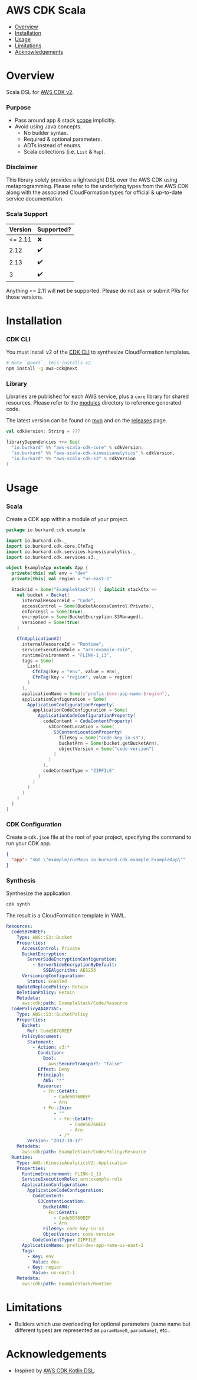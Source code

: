 # AWS CDK Scala

- [Overview](#overview)
- [Installation](#installation)
- [Usage](#usage)
- [Limitations](#limitations)
- [Acknowledgements](#acknowledgements)

# Overview

Scala DSL for [AWS CDK v2](https://docs.aws.amazon.com/cdk/latest/guide/work-with-cdk-v2.html).

### Purpose

- Pass around app & stack [scope](https://docs.aws.amazon.com/cdk/latest/guide/constructs.html) implicitly.
- Avoid using Java concepts.
  * No builder syntax.
  * Required & optional parameters.
  * ADTs instead of enums.
  * Scala collections (i.e. `List` & `Map`).

### Disclaimer

This library solely provides a lightweight DSL over the AWS CDK using metaprogramming.
Please refer to the underlying types from the AWS CDK along with the associated CloudFormation types
for official & up-to-date service documentation.

### Scala Support

| Version | Supported? |
| --- | --- |
| <= 2.11 | ❌ |
| 2.12 | ✔️|
| 2.13 | ✔️|
| 3 | ✔️|

Anything <= 2.11 will **not** be supported. Please do not ask or submit PRs for those versions.

# Installation

### CDK CLI

You must install v2 of the [CDK CLI](https://docs.aws.amazon.com/cdk/latest/guide/cli.html)
to synthesize CloudFormation templates.

```bash
# Note `@next`, this installs v2.
npm install -g aws-cdk@next
```

### Library

Libraries are published for each AWS service, plus a `core` library for shared resources.
Please refer to the [modules](./modules) directory to reference generated code.

The latest version can be found on [mvn](https://mvnrepository.com/artifact/io.burkard/aws-cdk-scala-core)
and on the [releases](https://github.com/NickBurkard/aws-cdk-scala/releases) page.

```scala
val cdkVersion: String = ???

libraryDependencies ++= Seq(
  "io.burkard" %% "aws-scala-cdk-core" % cdkVersion,
  "io.burkard" %% "aws-scala-cdk-kinesisanalytics" % cdkVersion,
  "io.burkard" %% "aws-scala-cdk-s3" % cdkVersion
)
```

# Usage

### Scala

Create a CDK app within a module of your project.

```scala
package io.burkard.cdk.example

import io.burkard.cdk._
import io.burkard.cdk.core.CfnTag
import io.burkard.cdk.services.kinesisanalytics._
import io.burkard.cdk.services.s3._

object ExampleApp extends App {
  private[this] val env = "dev"
  private[this] val region = "us-east-1"

  Stack(id = Some("ExampleStack")) { implicit stackCtx =>
    val bucket = Bucket(
      internalResourceId = "Code",
      accessControl = Some(BucketAccessControl.Private),
      enforceSsl = Some(true),
      encryption = Some(BucketEncryption.S3Managed),
      versioned = Some(true)
    )

    CfnApplicationV2(
      internalResourceId = "Runtime",
      serviceExecutionRole = "arn:example-role",
      runtimeEnvironment = "FLINK-1_13",
      tags = Some(
        List(
          CfnTag(key = "env", value = env),
          CfnTag(key = "region", value = region)
        )
      ),
      applicationName = Some(s"prefix-$env-app-name-$region"),
      applicationConfiguration = Some(
        ApplicationConfigurationProperty(
          applicationCodeConfiguration = Some(
            ApplicationCodeConfigurationProperty(
              codeContent = CodeContentProperty(
                s3ContentLocation = Some(
                  S3ContentLocationProperty(
                    fileKey = Some("code-key-in-s3"),
                    bucketArn = Some(bucket.getBucketArn),
                    objectVersion = Some("code-version")
                  )
                )
              ),
              codeContentType = "ZIPFILE"
            )
          )
        )
      )
    )
  }
}
```

### CDK Configuration

Create a `cdk.json` file at the root of your project, specifying the command to run your CDK app.

```json
{
  "app": "sbt \"example/runMain io.burkard.cdk.example.ExampleApp\""
}
```

### Synthesis

Synthesize the application.

```bash
cdk synth
```

The result is a CloudFormation template in YAML.

```yaml
Resources:
  Code5B760EEF:
    Type: AWS::S3::Bucket
    Properties:
      AccessControl: Private
      BucketEncryption:
        ServerSideEncryptionConfiguration:
          - ServerSideEncryptionByDefault:
              SSEAlgorithm: AES256
      VersioningConfiguration:
        Status: Enabled
    UpdateReplacePolicy: Retain
    DeletionPolicy: Retain
    Metadata:
      aws:cdk:path: ExampleStack/Code/Resource
  CodePolicyAA48735C:
    Type: AWS::S3::BucketPolicy
    Properties:
      Bucket:
        Ref: Code5B760EEF
      PolicyDocument:
        Statement:
          - Action: s3:*
            Condition:
              Bool:
                aws:SecureTransport: "false"
            Effect: Deny
            Principal:
              AWS: "*"
            Resource:
              - Fn::GetAtt:
                  - Code5B760EEF
                  - Arn
              - Fn::Join:
                  - ""
                  - - Fn::GetAtt:
                        - Code5B760EEF
                        - Arn
                    - /*
        Version: "2012-10-17"
    Metadata:
      aws:cdk:path: ExampleStack/Code/Policy/Resource
  Runtime:
    Type: AWS::KinesisAnalyticsV2::Application
    Properties:
      RuntimeEnvironment: FLINK-1_13
      ServiceExecutionRole: arn:example-role
      ApplicationConfiguration:
        ApplicationCodeConfiguration:
          CodeContent:
            S3ContentLocation:
              BucketARN:
                Fn::GetAtt:
                  - Code5B760EEF
                  - Arn
              FileKey: code-key-in-s3
              ObjectVersion: code-version
          CodeContentType: ZIPFILE
      ApplicationName: prefix-dev-app-name-us-east-1
      Tags:
        - Key: env
          Value: dev
        - Key: region
          Value: us-east-1
    Metadata:
      aws:cdk:path: ExampleStack/Runtime
```

# Limitations

- Builders which use overloading for optional parameters (same name but different types)
are represented as `paramName0`, `paramName1`, etc..

# Acknowledgements

- Inspired by [AWS CDK Kotlin DSL](https://github.com/Semantic-Configuration/AWS-CDK-Kotlin-DSL).
